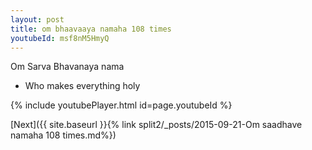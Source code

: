 ```yaml
---
layout: post
title: om bhaavaaya namaha 108 times
youtubeId: msf8nM5HmyQ
---
```

 
 
Om Sarva Bhavanaya nama 
 
 -  Who makes everything holy 
 
  
 
  
 
 
 
 
 
 


{% include youtubePlayer.html id=page.youtubeId %}
 
[Next]({{ site.baseurl }}{% link  split2/_posts/2015-09-21-Om saadhave namaha 108 times.md%})
 
